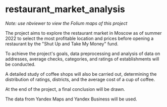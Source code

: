 # restaurant_market_analysis
*Note: use nbviewer to view the Folium maps of this project*

The project aims to explore the restaurant market in Moscow as of summer 2022 to select the most profitable location and prices before opening a restaurant by the "Shut Up and Take My Money" fund. 

To achieve the project's goals, data preprocessing and analysis of data on addresses, average checks, categories, and ratings of establishments will be conducted. 

A detailed study of coffee shops will also be carried out, determining the distribution of ratings, districts, and the average cost of a cup of coffee. 

At the end of the project, a final conclusion will be drawn.

The data from Yandex Maps and Yandex Business will be used.
